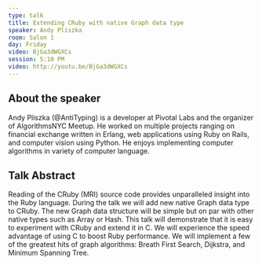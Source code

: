 ```yaml
---
type: talk
title: Extending CRuby with native Graph data type
speaker: Andy Pliszka
room: Salon 1
day: Friday
video: BjGa3dWGXCs
session: 5:10 PM
video: http://youtu.be/BjGa3dWGXCs
---
```



## About the speaker

Andy Pliszka (@AntiTyping) is a developer at Pivotal Labs and the organizer of AlgorithmsNYC Meetup. He worked on multiple projects ranging on financial exchange written in Erlang, web applications using Ruby on Rails, and computer vision using Python. He enjoys implementing computer algorithms in variety of computer language.

## Talk Abstract

Reading of the CRuby (MRI) source code provides unparalleled insight into the Ruby language. During the talk we will add new native Graph data type to CRuby. The new Graph data structure will be simple but on par with other native types such as Array or Hash. This talk will demonstrate that it is easy to experiment with CRuby and extend it in C. We will experience the speed advantage of using C to boost Ruby performance. We will implement a few of the greatest hits of graph algorithms: Breath First Search, Dijkstra, and Minimum Spanning Tree.

